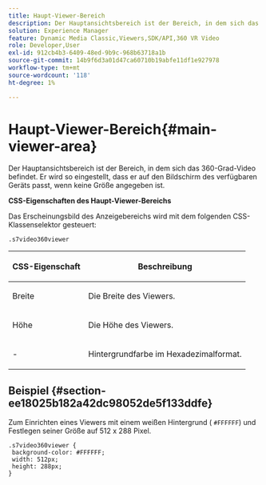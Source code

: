```yaml
---
title: Haupt-Viewer-Bereich
description: Der Hauptansichtsbereich ist der Bereich, in dem sich das 360-Grad-Video befindet. Er wird so eingestellt, dass er auf den Bildschirm des verfügbaren Geräts passt, wenn keine Größe angegeben ist.
solution: Experience Manager
feature: Dynamic Media Classic,Viewers,SDK/API,360 VR Video
role: Developer,User
exl-id: 912cb4b3-6409-48ed-9b9c-968b63718a1b
source-git-commit: 14b9f6d3a01d47ca60710b19abfe11df1e927978
workflow-type: tm+mt
source-wordcount: '118'
ht-degree: 1%

---
```


# Haupt-Viewer-Bereich{#main-viewer-area}

Der Hauptansichtsbereich ist der Bereich, in dem sich das 360-Grad-Video befindet. Er wird so eingestellt, dass er auf den Bildschirm des verfügbaren Geräts passt, wenn keine Größe angegeben ist.

<!--<a id="section_061E550C1C1D4DB2BD663A898895B38C"></a>-->

**CSS-Eigenschaften des Haupt-Viewer-Bereichs**

Das Erscheinungsbild des Anzeigebereichs wird mit dem folgenden CSS-Klassenselektor gesteuert:

```
.s7video360viewer
```

<table id="table_94EE3F5BBE4547C0B4943471CEE7EDE4"> 
 <thead> 
  <tr> 
   <th colname="col1" class="entry"> <p> CSS-Eigenschaft </p> </th> 
   <th colname="col2" class="entry"> <p>Beschreibung </p> </th> 
  </tr> 
 </thead>
 <tbody> 
  <tr> 
   <td colname="col1"> <p> <span class="codeph"> Breite </span> </p> </td> 
   <td colname="col2"> <p>Die Breite des Viewers. </p> </td> 
  </tr> 
  <tr> 
   <td colname="col1"> <p> <span class="codeph"> Höhe </span> </p> </td> 
   <td colname="col2"> <p>Die Höhe des Viewers. </p> </td> 
  </tr> 
  <tr> 
   <td colname="col1"> <p> <span class="codeph">-</span> </p> </td> 
   <td colname="col2"> <p> Hintergrundfarbe im Hexadezimalformat. </p> </td> 
  </tr> 
 </tbody> 
</table>

## Beispiel {#section-ee18025b182a42dc98052de5f133ddfe}

Zum Einrichten eines Viewers mit einem weißen Hintergrund ( `#FFFFFF`) und Festlegen seiner Größe auf 512 x 288 Pixel.

```
.s7video360viewer { 
 background-color: #FFFFFF; 
 width: 512px; 
 height: 288px;  
}
```

